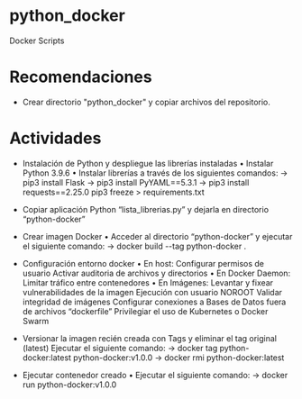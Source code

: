 # python_docker
 Docker Scripts

# Recomendaciones
- Crear directorio "python_docker" y copiar archivos del repositorio.
 
# Actividades 
- Instalación de Python y despliegue las librerías instaladas
	• Instalar Python 3.9.6
	• Instalar librerías a través de los siguientes comandos:
		-> pip3 install Flask 
		-> pip3 install PyYAML==5.3.1 
		-> pip3 install requests==2.25.0 
		pip3 freeze > requirements.txt 
			
- Copiar aplicación Python “lista_librerias.py” y dejarla en directorio “python-docker”

- Crear imagen Docker
	• Acceder al directorio “python-docker” y ejecutar el siguiente comando:
		-> docker build --tag python-docker . 

- Configuración entorno docker
	• En host:
		Configurar permisos de usuario
		Activar auditoria de archivos y directorios
	• En Docker Daemon:
		Limitar tráfico entre contenedores
	• En Imágenes:
		Levantar y fixear vulnerabilidades de la imagen
		Ejecución con usuario NOROOT
		Validar integridad de imágenes
		Configurar conexiones a Bases de Datos fuera de archivos “dockerfile”
			Privilegiar el uso de Kubernetes o Docker Swarm

- Versionar la imagen recién creada con Tags y eliminar el tag original (latest)
	Ejecutar el siguiente comando:
		-> docker tag python-docker:latest python-docker:v1.0.0 
		-> docker rmi python-docker:latest 

- Ejecutar contenedor creado
	• Ejecutar el siguiente comando:
		-> docker run python-docker:v1.0.0

